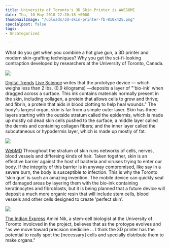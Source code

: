 ```yaml
---
title: University of Toronto's 3D Skin Printer is AWESOME
date: Thu, 10 May 2018 22:20:18 +0000
thumbnailImage: "/uploads/3d-skin-printer-fb-810x425.png"
specialpost: false
tags:
- Uncategorized

---
```

What do you get when you combine a hot glue gun, a 3D printer and modern skin-grafting techniques? Why you get the sci-fi-looking contraption developed by researchers at the University of Toronto, Canada. 

![](http://newsattorneys.staging.wpengine.com/wp-content/uploads/2018/05/skin-gun.jpg) 

[Digital Trends](https://www.digitaltrends.com/cool-tech/skin-printer-handheld-toronto/) [Live Science](https://www.livescience.com/62511-skin-printer-heal-deep-wounds.html) writes that the prototype device — which weighs less than 2 lbs. (0.9 kilograms) —deposits a layer of "'bio-ink' when dragged across a surface. This ink contains materials normally present in the skin, including collagen, a protein that allows cells to grow and thrive; and fibrin, a protein that aids in blood clotting to help heal wounds." The body's largest organ, skin is far from a simple outer layer. Skin has three layers starting with the outside stratum called the epidermis, which is made up mostly od dead skin cells pushed to the surface; a middle layer called the dermis and containing collagen fibers; and the inner layer called the subcutaneous or hypodermis layer, which is made up mostly of fat. 

![](http://newsattorneys.staging.wpengine.com/wp-content/uploads/2018/05/skin-diagram-webmd.jpg) 

[WebMD](https://img.webmd.com/dtmcms/live/webmd/consumer_assets/site_images/articles/image_article_collections/anatomy_pages/skin.jpg) Throughout the stratum of skin runs networks of cells, nerves, blood vessels and differeing kinds of hair. Taken together, skin is an effective barrier against the host of bacteria and viruses trying to enter our body. If the integrity of this barrier is in anyway compromised, like say in a severe burn, the body is susceptible to infection. This is why the Toronto 'skin gun' is such an amazing invention. The mobile device can quickly seal off damaged areas by layering them with the bio-ink containing keratinocytes and fibroblasts, but it is being planned that a future device will deposit a much more organic resin that will include stem cells, blood vessels and other cells designed to create 'perfect skin'. 

![](http://newsattorneys.staging.wpengine.com/wp-content/uploads/2018/05/3d-skin-printer.jpg) 

[The Indian Express](http://indianexpress.com/article/technology/science/portable-3d-skin-printer-can-heal-wounds-in-minutes-study-5167125/) Amini Nik, a stem-cell biologist at the University of Toronto involcved in the project, believes that as the protoype evolves and "as we move toward precision medicine … I think the 3D printer has the potential to really spot the \[necessary\] cells and specially distribute them to make organs."